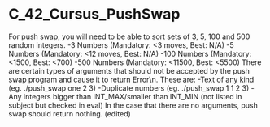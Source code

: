 # C_42_Cursus_PushSwap  
  
<Sort requirements>  
For push swap, you will need to be able to sort sets of 3, 5, 100 and 500 random integers.  
 -3 Numbers (Mandatory: <3 moves, Best: N/A)  
 -5 Numbers (Mandatory: <12 moves, Best: N/A)  
 -100 Numbers (Mandatory: <1500, Best: <700)  
 -500 Numbers (Mandatory: <11500, Best: <5500)  

<Error catching>  
There are certain types of arguments that should not be accepted by the push swap program and cause it to return Error\n. These are:  
-Text of any kind (eg. ./push_swap one 2 3)  
-Duplicate numbers (eg. ./push_swap 1 1 2 3)  
-Any integers bigger than INT_MAX/smaller than INT_MIN (not listed in subject but checked in eval)  
In the case that there are no arguments, push swap should return nothing. (edited)  
